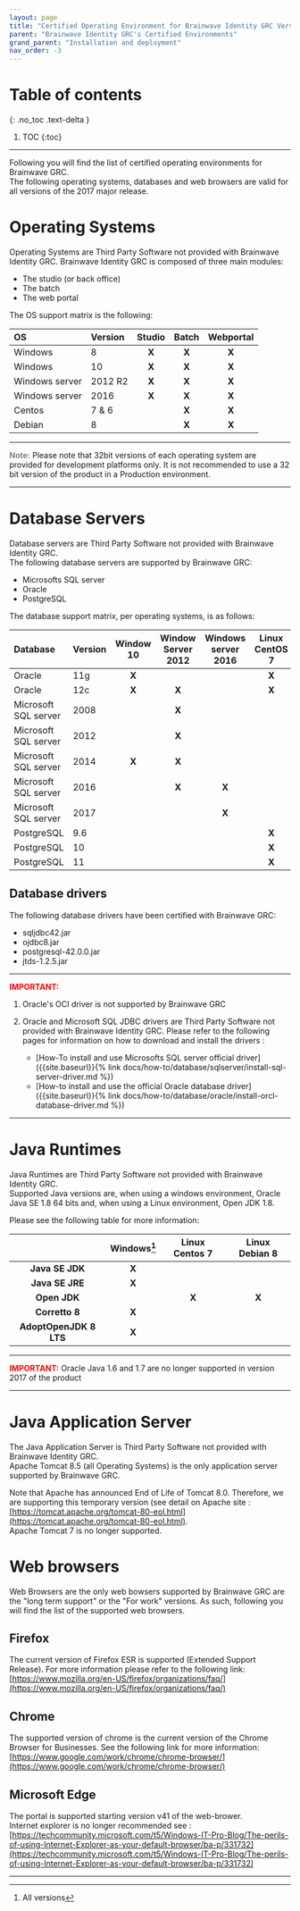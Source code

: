 ```yaml
---
layout: page
title: "Certified Operating Environment for Brainwave Identity GRC Version 2017"
parent: "Brainwave Identity GRC's Certified Environments"
grand_parent: "Installation and deployment"
nav_order: -3
---
```


# Table of contents
{: .no_toc .text-delta }

1. TOC
{:toc}
---

Following you will find the list of certified operating environments for Brainwave GRC.    
The following operating systems, databases and web browsers are valid for all versions of the 2017 major release.  

# Operating Systems  

Operating Systems are Third Party Software not provided with Brainwave Identity GRC.
Brainwave Identity GRC is composed of three main modules:

- The studio (or back office)
- The batch  
- The web portal  

The OS support matrix is the following:

| **OS**         | **Version** | **Studio** | **Batch** | **Webportal** |
|:---------------|:------------|:----------:|:---------:|:-------------:|
| Windows        | 8           |   **X**    |   **X**   |     **X**     |
| Windows        | 10          |   **X**    |   **X**   |     **X**     |
| Windows server | 2012 R2     |   **X**    |   **X**   |     **X**     |
| Windows server | 2016        |   **X**    |   **X**   |     **X**     |
| Centos         | 7 & 6       |            |   **X**   |     **X**     |
| Debian         | 8           |            |   **X**   |     **X**     |


---

<span style="color:grey">**Note:**</span> Please note that 32bit versions of each operating system are provided for development platforms only. It is not recommended to use a 32 bit version of the product in a Production environment.

---

# Database Servers

Database servers are Third Party Software not provided with Brainwave Identity GRC.   
The following database servers are supported by Brainwave GRC:    

- Microsofts SQL server
- Oracle
- PostgreSQL

The database support matrix, per operating systems, is as follows:   

| **Database**         | **Version** | **Window 10** | **Window Server 2012** | **Windows server 2016** | **Linux CentOS 7** | **Linux Debian 8** |
|:---------------------|:------------|:-------------:|:----------------------:|:-----------------------:|:------------------:|:------------------:|
| Oracle               | 11g         |     **X**     |                        |                         |       **X**        |       **X**        |
| Oracle               | 12c         |     **X**     |         **X**          |                         |       **X**        |                    |
| Microsoft SQL server | 2008        |               |         **X**          |                         |                    |                    |
| Microsoft SQL server | 2012        |               |         **X**          |                         |                    |                    |
| Microsoft SQL server | 2014        |     **X**     |         **X**          |                         |                    |                    |
| Microsoft SQL server | 2016        |               |         **X**          |          **X**          |                    |                    |
| Microsoft SQL server | 2017        |               |                        |          **X**          |                    |                    |
| PostgreSQL           | 9.6         |               |                        |                         |       **X**        |       **X**        |
| PostgreSQL           | 10          |               |                        |                         |       **X**        |       **X**        |
| PostgreSQL           | 11          |               |                        |                         |       **X**        |       **X**        |

## Database drivers  

The following database drivers have been certified with Brainwave GRC:    

- sqljdbc42.jar
- ojdbc8.jar
- postgresql-42.0.0.jar
- jtds-1.2.5.jar

---

<span style="color:red">**IMPORTANT:**</span> 

1. Oracle's OCI driver is not supported by Brainwave GRC 

2. Oracle and Microsoft SQL JDBC drivers are Third Party Software not provided with Brainwave Identity GRC. Please refer to the following pages for information on how to download and install the drivers :
    - [How-To install and use Microsofts SQL server official driver]({{site.baseurl}}{% link docs/how-to/database/sqlserver/install-sql-server-driver.md %})
    - [How-to install and use the official Oracle database driver]({{site.baseurl}}{% link docs/how-to/database/oracle/install-orcl-database-driver.md %})

---

# Java Runtimes  

Java Runtimes are Third Party Software not provided with Brainwave Identity GRC.   
Supported Java versions are, when using a windows environment, Oracle Java SE 1.8 64 bits and, when using a Linux environment, Open JDK 1.8.   

Please see the following table for more information:    

|                        | **Windows**[^1] | **Linux  Centos 7** | **Linux  Debian 8** |
|:----------------------:|:---------------:|:-------------------:|:-------------------:|
|    **Java SE JDK**     |      **X**      |                     |                     |
|    **Java SE JRE**     |      **X**      |                     |                     |
|      **Open JDK**      |                 |        **X**        |        **X**        |
|     **Corretto 8**     |      **X**      |                     |                     |
| **AdoptOpenJDK 8 LTS** |      **X**      |                     |                     |



---

<span style="color:red">**IMPORTANT:**</span> Oracle Java 1.6 and 1.7 are no longer supported in version 2017 of the product

---

# Java Application Server

The Java Application Server is Third Party Software not provided with Brainwave Identity GRC.   
Apache Tomcat 8.5 (all Operating Systems) is the only application server supported by Brainwave GRC.    

Note that Apache has announced End of Life of Tomcat 8.0. Therefore, we are supporting this temporary version (see detail on Apache site : [https://tomcat.apache.org/tomcat-80-eol.html](https://tomcat.apache.org/tomcat-80-eol.html).   
Apache Tomcat 7 is no longer supported.  

# Web browsers

Web Browsers are the only web bowsers supported by Brainwave GRC are the "long term support" or the "For work" versions. As such, following you will find the list of the supported web browsers.   

## Firefox

The current version of Firefox ESR is supported (Extended Support Release). For more information please refer to the following link:    
[https://www.mozilla.org/en-US/firefox/organizations/faq/](https://www.mozilla.org/en-US/firefox/organizations/faq/)  

## Chrome

The supported version of chrome is the current version of the Chrome Browser for Businesses. See the following link for more information:   
[https://www.google.com/work/chrome/chrome-browser/](https://www.google.com/work/chrome/chrome-browser/)

## Microsoft Edge

The portal is supported starting version v41 of the web-brower.   
Internet explorer is no longer recommended see : [https://techcommunity.microsoft.com/t5/Windows-IT-Pro-Blog/The-perils-of-using-Internet-Explorer-as-your-default-browser/ba-p/331732](https://techcommunity.microsoft.com/t5/Windows-IT-Pro-Blog/The-perils-of-using-Internet-Explorer-as-your-default-browser/ba-p/331732)

---
[^1]: All versions 